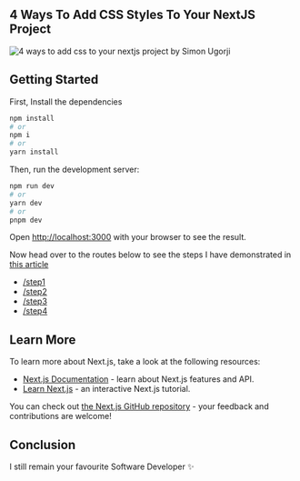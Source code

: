 ## 4 Ways To Add CSS Styles To Your NextJS Project

![4 ways to add css to your nextjs project by Simon Ugorji](https://github.com/Octagon-simon/4-ways-to-add-css-to-nextjs/assets/68190998/de73e209-a038-470d-a780-645a73dd3aa7)

## Getting Started

First, Install the dependencies

```bash
npm install
# or
npm i
# or
yarn install
```

Then, run the development server:

```bash
npm run dev
# or
yarn dev
# or
pnpm dev
```

Open [http://localhost:3000](http://localhost:3000) with your browser to see the result.

Now head over to the routes below to see the steps I have demonstrated in [this article]()

- [/step1](http://localhost:3000/step1)
- [/step2](http://localhost:3000/step2)
- [/step3](http://localhost:3000/step3)
- [/step4](http://localhost:3000/step4)


## Learn More

To learn more about Next.js, take a look at the following resources:

- [Next.js Documentation](https://nextjs.org/docs) - learn about Next.js features and API.
- [Learn Next.js](https://nextjs.org/learn) - an interactive Next.js tutorial.

You can check out [the Next.js GitHub repository](https://github.com/vercel/next.js/) - your feedback and contributions are welcome!

## Conclusion

I still remain your favourite Software Developer ✨
